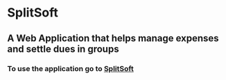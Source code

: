 # SplitSoft

## A Web Application that helps manage expenses and settle dues in groups

### To use the application go to [SplitSoft](https://35.209.0.123)
